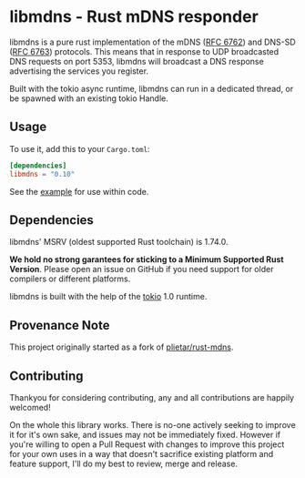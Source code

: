 # libmdns - Rust mDNS responder

libmdns is a pure rust implementation of the mDNS ([RFC 6762]) and DNS-SD ([RFC 6763]) protocols. This means that in response to UDP broadcasted DNS requests on port 5353, libmdns will broadcast a DNS response advertising the services you register.

Built with the tokio async runtime, libmdns can run in a dedicated thread, or be spawned with an existing tokio Handle.

[RFC 6762]: https://tools.ietf.org/html/rfc6762
[RFC 6763]: https://tools.ietf.org/html/rfc6763

## Usage

To use it, add this to your `Cargo.toml`:

```toml
[dependencies]
libmdns = "0.10"
```

See the [example](https://github.com/librespot-org/libmdns/blob/stable-0.9.x/examples/register.rs) for use within code.

## Dependencies

libmdns' MSRV (oldest supported Rust toolchain) is 1.74.0.

**We hold no strong garantees for sticking to a Minimum Supported Rust Version**. Please open an issue on GitHub if you need support for older compilers or different platforms.

libmdns is built with the help of the [tokio](https://github.com/tokio-rs/tokio) 1.0 runtime.

## Provenance Note

This project originally started as a fork of [plietar/rust-mdns](https://github.com/plietar/rust-mdns).

## Contributing

Thankyou for considering contributing, any and all contributions are happily welcomed!

On the whole this library works. There is no-one actively seeking to improve it for it's own sake, and issues may not be immediately fixed. However if you're willing to open a Pull Request with changes to improve this project for your own uses in a way that doesn't sacrifice existing platform and feature support, I'll do my best to review, merge and release.
